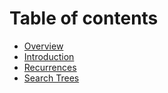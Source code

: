# Table of contents

* [Overview](README.md)
* [Introduction](introduction.md)
* [Recurrences](recurrences.md)
* [Search Trees](search-trees.md)
